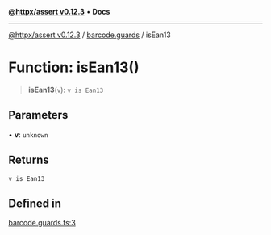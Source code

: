 [**@httpx/assert v0.12.3**](../../README.md) • **Docs**

***

[@httpx/assert v0.12.3](../../README.md) / [barcode.guards](../README.md) / isEan13

# Function: isEan13()

> **isEan13**(`v`): `v is Ean13`

## Parameters

• **v**: `unknown`

## Returns

`v is Ean13`

## Defined in

[barcode.guards.ts:3](https://github.com/belgattitude/httpx/blob/efdc4c7f5d90eb963a8ba204526e9494bbd080b8/packages/assert/src/barcode.guards.ts#L3)
